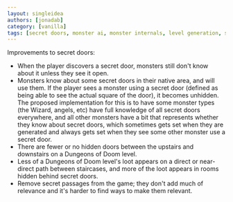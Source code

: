 ```yaml
---
layout: singleidea
authors: [jonadab]
category: [vanilla]
tags: [secret doors, monster ai, monster internals, level generation, secret passages]
---
```

Improvements to secret doors:
* When the player discovers a secret door, monsters still don't know about it unless they see it open.
* Monsters know about some secret doors in their native area, and will use them. If the player sees a monster using a secret door (defined as being able to see the actual square of the door), it becomes unhidden. The proposed implementation for this is to have some monster types (the Wizard, angels, etc) have full knowledge of all secret doors everywhere, and all other monsters have a bit that represents whether they know about secret doors, which sometimes gets set when they are generated and always gets set when they see some other monster use a secret door.
* There are fewer or no hidden doors between the upstairs and downstairs on a Dungeons of Doom level.
* Less of a Dungeons of Doom level's loot appears on a direct or near-direct path between staircases, and more of the loot appears in rooms hidden behind secret doors.
* Remove secret passages from the game; they don't add much of relevance and it's harder to find ways to make them relevant.
